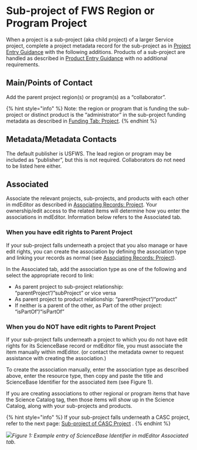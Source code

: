 # Sub-project of FWS Region or Program Project

When a project is a sub-project \(aka child project\) of a larger Service project, complete a project metadata record for the sub-project as in [Project Entry Guidance](../../project-entry-guidance/) with the following additions.  Products of a sub-project are handled as described in [Product Entry Guidance](../../product-entry-guidance/) with no additional requirements.

## Main/Points of Contact

Add the parent project region\(s\) or program\(s\) as a “collaborator”.

{% hint style="info" %}
Note: the region or program that is funding the sub-project or distinct product is the “administrator” in the sub-project funding metadata as described in [Funding Tab: Project](../../project-entry-guidance/funding-tab.md).
{% endhint %}

## Metadata/Metadata Contacts

The default publisher is USFWS.  The lead region or program may be included as “publisher”, but this is not required.  Collaborators do not need to be listed here either.

## Associated

Associate the relevant projects, sub-projects, and products with each other in mdEditor as described in [Associating Records: Project](../../project-entry-guidance/associating-records.md). Your ownership/edit access to the related items will determine how you enter the associations in mdEditor. Information below refers to the Associated tab.

### When you have edit rights to Parent Project

If your sub-project falls underneath a project that you also manage or have edit rights, you can create the association by defining the association type and linking your records as normal \(see [Associating Records: Project](../../project-entry-guidance/associating-records.md)\).

In the Associated tab, add the association type as one of the following and select the appropriate record to link:

* As parent project to sub-project relationship: “parentProject”/”subProject” or vice versa
* As parent project to product relationship: “parentProject”/“product”
* If neither is a parent of the other, as Part of the other project: “isPartOf”/“isPartOf”

### When you do NOT have edit rights to Parent Project

If your sub-project falls underneath a project to which you do not have edit rights for its ScienceBase record or mdEditor file, you must associate the item manually within mdEditor. \(or contact the metadata owner to request assistance with creating the association.\)

To create the association manually, enter the association type as described above, enter the resource type, then copy and paste the title and ScienceBase Identifier for the associated item \(see Figure 1\).

If you are creating associations to other regional or program items that have the Science Catalog tag, then those items will show up in the Science Catalog, along with your sub-projects and products.

{% hint style="info" %}
If your sub-project falls underneath a CASC project, refer to the next page: [Sub-project of CASC Project](of-casc-project.md) .
{% endhint %}

![](https://lh6.googleusercontent.com/QmZ7tg3tPDdE7mHKKMQtSF3gb85n89q7r5QckLwhgM8R7wz5cQECif1kJtm6TwkWUDnk7Zvs8Z3ykTYoZXedqDYUEePpzzvAhxfHi5lJr0kuMeUlxzvy68DWzyc-H2S-0vlde2WV)_Figure 1: Example entry of ScienceBase Identifier in mdEditor Associated tab._

